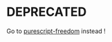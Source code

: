 # DEPRECATED

Go to [purescript-freedom](https://github.com/purescript-freedom/purescript-freedom) instead !
